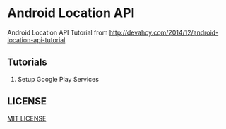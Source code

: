 Android Location API
====================

Android Location API Tutorial from http://devahoy.com/2014/12/android-location-api-tutorial


## Tutorials

1. Setup Google Play Services

## LICENSE

[MIT LICENSE](/LICENSE)